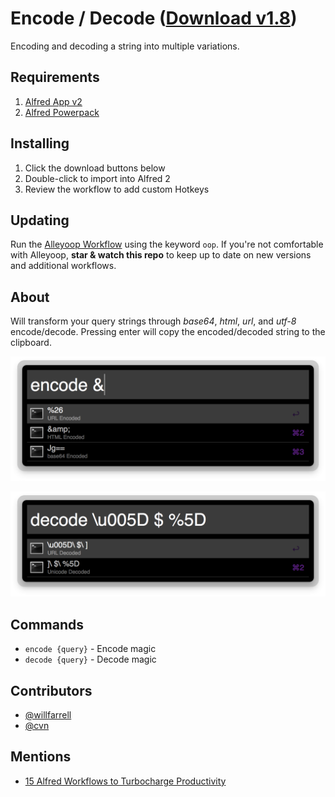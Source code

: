 Encode / Decode ([Download v1.8](https://raw.github.com/willfarrell/alfred-encode-decode-workflow/master/encode-decode.alfredworkflow))
=====================

Encoding and decoding a string into multiple variations.

## Requirements
1. [Alfred App v2](http://www.alfredapp.com/#download)
1. [Alfred Powerpack](https://buy.alfredapp.com/)

## Installing
1. Click the download buttons below
2. Double-click to import into Alfred 2
3. Review the workflow to add custom Hotkeys

## Updating
Run the [Alleyoop Workflow](http://www.alfredforum.com/topic/1582-alleyoop-update-alfred-workflows/) using the keyword `oop`. If you're not comfortable with Alleyoop, **star & watch this repo** to keep up to date on new versions and additional workflows.

## About
Will transform your query strings through *base64*, *html*, *url*, and *utf-8* encode/decode. Pressing enter will copy the encoded/decoded string to the clipboard.

![alt text][encode]

![alt text][decode]

## Commands
- `encode {query}` - Encode magic
- `decode {query}` - Decode magic

## Contributors
- [@willfarrell](https://github.com/willfarrell)
- [@cvn](https://github.com/cvn)

## Mentions
- [15 Alfred Workflows to Turbocharge Productivity](http://www.bachyaproductions.com/15-alfred-workflows-turbocharge-productivity/)


[encode]: ./screenshots/encode.png "Encode"
[decode]: ./screenshots/decode.png "Decode"
